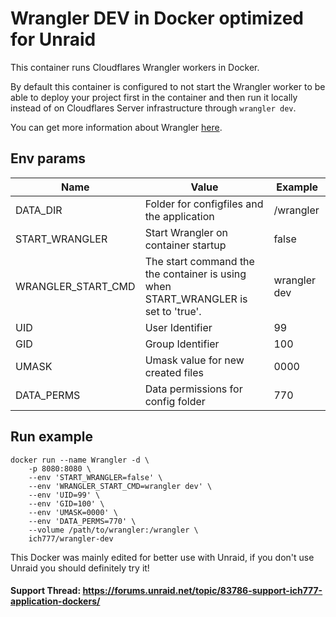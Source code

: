 # Wrangler DEV in Docker optimized for Unraid
This container runs Cloudflares Wrangler workers in Docker.

By default this container is configured to not start the Wrangler worker to be able to deploy your project first in the container and then run it locally instead of on Cloudflares Server infrastructure through `wrangler dev`.

You can get more information about Wrangler [here](https://developers.cloudflare.com/workers/wrangler/).

## Env params
| Name | Value | Example |
| --- | --- | --- |
| DATA_DIR | Folder for configfiles and the application | /wrangler |
| START_WRANGLER | Start Wrangler on container startup | false |
| WRANGLER_START_CMD | The start command the the container is using when START_WRANGLER is set to 'true'. | wrangler dev |
| UID | User Identifier | 99 |
| GID | Group Identifier | 100 |
| UMASK | Umask value for new created files | 0000 |
| DATA_PERMS | Data permissions for config folder | 770 |

## Run example
```
docker run --name Wrangler -d \
	-p 8080:8080 \
	--env 'START_WRANGLER=false' \
	--env 'WRANGLER_START_CMD=wrangler dev' \
	--env 'UID=99' \
	--env 'GID=100' \
	--env 'UMASK=0000' \
	--env 'DATA_PERMS=770' \
	--volume /path/to/wrangler:/wrangler \
	ich777/wrangler-dev
```

This Docker was mainly edited for better use with Unraid, if you don't use Unraid you should definitely try it!

#### Support Thread: https://forums.unraid.net/topic/83786-support-ich777-application-dockers/
